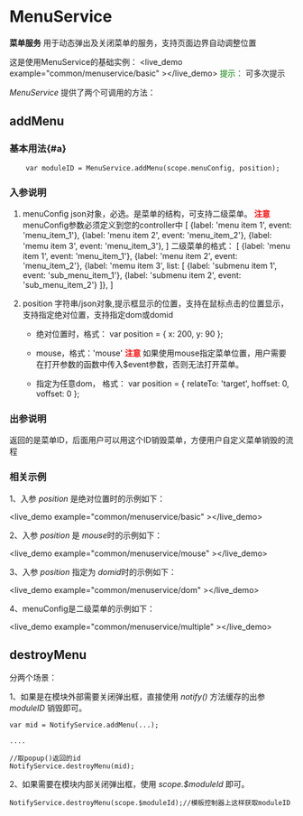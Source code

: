 # MenuService #

**菜单服务** 用于动态弹出及关闭菜单的服务，支持页面边界自动调整位置


这是使用MenuService的基础实例：
<live_demo example="common/menuservice/basic" ></live_demo>
<font color=green>提示：</font> 可多次提示

*MenuService* 提供了两个可调用的方法：

## addMenu ##

### 基本用法{#a}

        var moduleID = MenuService.addMenu(scope.menuConfig, position);

### 入参说明

1. menuConfig json对象，必选。是菜单的结构，可支持二级菜单。
<font color=red>**注意**</font> menuConfig参数必须定义到您的controller中
		[
			{label: 'menu item 1', event: 'menu_item_1'},
			{label: 'menu item 2', event: 'menu_item_2'},
			{label: 'memu item 3', event: 'menu_item_3'},
		]
		二级菜单的格式：
		[
			{label: 'menu item 1', event: 'menu_item_1'},
			{label: 'menu item 2', event: 'menu_item_2'},
			{label: 'memu item 3', list: [
				{label: 'submenu item 1', event: 'sub_menu_item_1'},
				{label: 'submenu item 2', event: 'sub_menu_item_2'}
			]},
		]
2. position 字符串/json对象,提示框显示的位置，支持在鼠标点击的位置显示，支持指定绝对位置，支持指定dom或domid

	- 绝对位置时，格式：
		  var position = {
				x: 200,
				y: 90
		  };

	- mouse，格式：'mouse'
	<font color=red>**注意**</font> 如果使用mouse指定菜单位置，用户需要在打开参数的函数中传入$event参数，否则无法打开菜单。

	- 指定为任意dom， 格式：
		var position = {
			relateTo: 'target',
			hoffset: 0,
			voffset: 0
		};


### 出参说明

返回的是菜单ID，后面用户可以用这个ID销毁菜单，方便用户自定义菜单销毁的流程


### 相关示例
1、入参 *position*  是绝对位置时的示例如下：

<live_demo example="common/menuservice/basic" ></live_demo>

2、入参 *position*  是 *mouse*时的示例如下：

<live_demo example="common/menuservice/mouse" ></live_demo>

3、入参 *position*  指定为 *domid*时的示例如下：

<live_demo example="common/menuservice/dom" ></live_demo>

4、menuConfig是二级菜单的示例如下：

<live_demo example="common/menuservice/multiple" ></live_demo>

## destroyMenu ##

分两个场景：

1、如果是在模块外部需要关闭弹出框，直接使用 *notify()* 方法缓存的出参 *moduleID* 销毁即可。

	var mid = NotifyService.addMenu(...);

	....

	//取popup()返回的id
	NotifyService.destroyMenu(mid);

2、如果需要在模块内部关闭弹出框，使用 *scope.$moduleId* 即可。

    NotifyService.destroyMenu(scope.$moduleId);//模板控制器上这样获取moduleID

